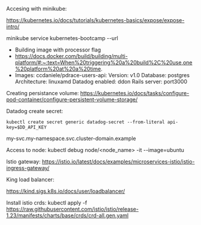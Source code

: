 Accesing with minikube: 

https://kubernetes.io/docs/tutorials/kubernetes-basics/expose/expose-intro/ 

minikube service kubernetes-bootcamp --url 

- Building image with processor flag
- https://docs.docker.com/build/building/multi-platform/#:~:text=When%20triggering%20a%20build%2C%20use,one%20platform%20at%20a%20time.
- Images:
  ccdaniele/pdrace-users-api:
  Version: v1.0
  Database: postgres 
  Architecture: linuxamd
  Datadog enabled: ddon
  Rails server: port3000 

Creating persistance volume: https://kubernetes.io/docs/tasks/configure-pod-container/configure-persistent-volume-storage/

Datadog create secret: 
```
kubectl create secret generic datadog-secret --from-literal api-key=$DD_API_KEY
```

my-svc.my-namespace.svc.cluster-domain.example

Access to node: kubectl debug node/<node_name> -it --image=ubuntu 

Istio gateway: 
https://istio.io/latest/docs/examples/microservices-istio/istio-ingress-gateway/

King load balancer: 

https://kind.sigs.k8s.io/docs/user/loadbalancer/ 

Install istio crds:
kubectl apply -f https://raw.githubusercontent.com/istio/istio/release-1.23/manifests/charts/base/crds/crd-all.gen.yaml
